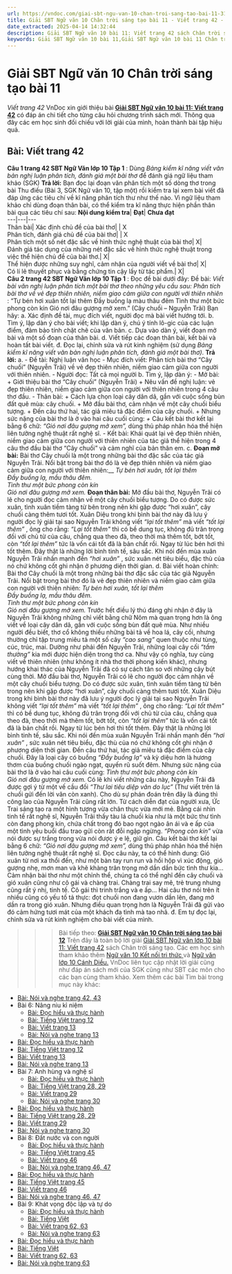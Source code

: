 ```yaml
---
url: https://vndoc.com/giai-sbt-ngu-van-10-chan-troi-sang-tao-bai-11-311509
title: Giải SBT Ngữ văn 10 Chân trời sáng tạo bài 11 - Viết trang 42 - VnDoc.com
date_extracted: 2025-04-14 14:32:44
description: Giải SBT Ngữ văn 10 bài 11: Viết trang 42 sách Chân trời sáng tạo có đáp án chi tiết cho các bạn cùng tham khảo.
keywords: Giải SBT Ngữ văn 10 bài 11,Giải SBT Ngữ văn 10 bài 11 Chân trời sáng tạo,Giải sách bài tập Ngữ văn CTST lớp 10,Ngữ văn lớp 10 Chân trời sáng tạo,giải bài tập ngữ văn lớp 10,bài Viết trang 42,giải SBT ngữ văn 10 CTST trang 42
---
```


# Giải SBT Ngữ văn 10 Chân trời sáng tạo bài 11
 _Viết trang 42_
VnDoc xin giới thiệu bài **[Giải SBT Ngữ văn 10 bài 11: Viết trang 42](<https://vndoc.com/giai-sbt-ngu-van-10-chan-troi-sang-tao-bai-11-311509>)** có đáp án chi tiết cho từng câu hỏi chương trình sách mới. Thông qua đây các em học sinh đối chiếu với lời giải của mình, hoàn thành bài tập hiệu quả.
## **Bài: Viết trang 42**
**Câu 1 trang 42 SBT Ngữ Văn lớp 10 Tập 1** : Dùng _Bảng kiểm kĩ năng viết văn bản nghị luận phân tích, đánh giá một bài thơ_ để đánh giá ngữ liệu tham khảo \(SGK\)
**Trả lời:**
Bạn đọc lại đoạn văn phân tích một số dòng thơ trong bài Thu điếu \(Bài 3, SGK Ngữ văn 10, tập một\) rồi kiểm tra lại xem bài viết đã đáp ứng các tiêu chí về kĩ năng phân tích thư như thế nào. Vì ngữ liệu tham khảo chỉ dùng đoạn thân bài, có thể kiểm tra kĩ năng thực hiện phần thân bài qua các tiêu chí sau:
**Nội dung kiểm tra**| **Đạt**| **Chưa đạt**  
---|---|---  
Thân bài| Xác định chủ đề của bài thơ| | X  
Phân tích, đánh giá chủ đề của bài thơ| | X  
Phân tích một số nét đặc sắc về hình thức nghệ thuật của bài thơ| X|   
Đánh giá tác dụng của những nét đặc sắc về hình thức nghệ thuật trong việc thể hiện chủ đề của bài thơ.| X|   
Thể hiện được những suy nghĩ, cảm nhận của người viết về bài thơ| X|   
Có lí lẽ thuyết phục và bằng chứng tin cậy lấy từ tác phẩm.| X|   
**Câu 2 trang 42 SBT Ngữ Văn lớp 10 Tập 1** : Đọc đề bài dưới đây:
Đề bài: _Viết bài văn nghị luận phân tích một bài thơ theo những yêu cầu sau:_
_Phân tích bài thơ về vẻ đẹp thiên nhiên, niềm giao cảm giữa con người với thiên nhiên_ :
“Tự bén hơi xuân tốt lại thêm
Đầy buồng lạ màu thâu đêm
Tình thư một bức phong còn kín
Gió nơi đâu gượng mở xem.”
\(Cây chuối – Nguyễn Trãi\)
Bạn hãy:
a. Xác định đề tài, mục đích viết, người đọc mà bài viết hướng tới.
b. Tìm ý, lập dàn ý cho bài viết; khi lập dàn ý, chú ý tính lô-gic của các luận điểm, đảm bảo tính chặt chẽ của văn bản.
c. Dựa vào dàn ý, viết đoạn mở bài và một số đoạn của thân bài.
d. Viết tiếp các đoạn thân bài, kết bài và hoàn tất bài viết.
đ. Đọc lại, chỉnh sửa và rút kinh nghiệm \(sử dụng _Bảng kiểm kĩ năng viết văn bản nghị luận phân tích, đánh giá một bài thơ\)_.
**Trả lời:**
a.
\- Đề tài: Nghị luận văn học
\- Mục đích viết: Phân tích bài thơ “Cây chuối” \(Nguyễn Trãi\) về vẻ đẹp thiên nhiên, niềm giao cảm giữa con người với thiên nhiên.
\- Người đọc: Tất cả mọi người
b. Tìm ý, lập dàn ý:
\- Mở bài:
\+ Giới thiệu bài thơ “Cây chuối” \(Nguyễn Trãi\)
\+ Nêu vấn đề nghị luận: vẻ đẹp thiên nhiên, niềm giao cảm giữa con người với thiên nhiên trong 4 câu thơ đầu.
\- Thân bài:
\+ Cách lựa chọn loại cây dân dã, gần với cuộc sống bùn đất quê mùa: cây chuối.
\+ Mở đầu bài thơ, cảm nhận về một cây chuối biểu tượng.
\+ Đến câu thứ hai, tác giả miêu tả đặc điểm của cây chuối.
\+ Nhưng sức nặng của bài thơ là ở vào hai câu cuối cùng:
_+_ Câu kết bài thơ kết lại bằng 6 chữ: _“Gió nơi đâu gượng mở xem”,_ dùng thủ pháp nhân hóa thể hiện liên tưởng nghệ thuật rất nghệ sĩ.
\- Kết bài: Khái quát lại vẻ đẹp thiên nhiên, niềm giao cảm giữa con người với thiên nhiên của tác giả thể hiện trong 4 câu thơ đầu bài thơ “Cây chuối” và cảm nghĩ của bản thân em.
c.
**Đoạn mở bài:** Bài thơ Cây chuối là một trong những bài thơ đặc sắc của tác giả Nguyễn Trãi. Nổi bật trong bài thơ đó là vẻ đẹp thiên nhiên và niềm giao cảm giữa con người với thiên nhiên:__
_Tự bén hơi xuân, tốt lại thêm  
Đầy buồng lạ, mầu thâu đêm.  
Tình thư một bức phong còn kín  
Gió nơi đâu gượng mở xem._
**Đoạn thân bài:** Mở đầu bài thơ, Nguyễn Trãi có lẽ cho người đọc cảm nhận về một cây chuối biểu tượng. Do có được sức xuân, tình xuân tiềm tàng từ bên trong nên khi gặp được “hơi xuân”, cây chuối càng thêm tươi tốt. Xuân Diệu trong khi bình bài thơ này đã lưu ý người đọc lý giải tại sao Nguyễn Trãi không viết _“lại tốt thêm”_ mà viết _“tốt lại thêm”_ , ông cho rằng: _“Lại tốt thêm"_ thì có bề dung tục, không đủ trân trọng đối với chủ từ của câu, chẳng qua theo đà, theo thời mà thêm tốt, bớt tốt, còn _“tốt lại thêm”_ tức là vốn cái tốt đã là bản chất rồi. Ngay từ lúc bén hơi thì tốt thêm. Đây thật là những lời bình tinh tế, sâu sắc. Khi nói đến mùa xuân Nguyễn Trãi nhấn mạnh đến _“hơi xuân”_ , sức xuân nét tiêu biểu, đặc thù của nó chứ không cốt ghi nhận ở phương diện thời gian.
d. Bài viết hoàn chỉnh:
Bài thơ Cây chuối là một trong những bài thơ đặc sắc của tác giả Nguyễn Trãi. Nổi bật trong bài thơ đó là vẻ đẹp thiên nhiên và niềm giao cảm giữa con người với thiên nhiên:
_Tự bén hơi xuân, tốt lại thêm  
Đầy buồng lạ, mầu thâu đêm.  
Tình thư một bức phong còn kín  
Gió nơi đâu gượng mở xem._
Trước hết điều lý thú đáng ghi nhận ở đây là Nguyễn Trãi không những chỉ viết bằng chữ Nôm mà quan trọng hơn là ông viết về loại cây dân dã, gần với cuộc sống bùn đất quê mùa. Như nhiều người đều biết, thơ cổ không thiếu những bài tả về hoa lá, cây cối, nhưng thường chỉ tập trung miêu tả một số cây _“cao sang”_ quen thuộc như tùng, cúc, trúc, mai. Dường như phải đến Nguyễn Trãi, những loại cây cối _“tầm thường”_ kia mới được hiện diện trong thơ ca. Như vậy có nghĩa, tuy cùng viết về thiên nhiên \(như không ít nhà thơ thời phong kiến khác\), nhưng hướng khai thác của Nguyễn Trãi đã có sự cách tân so với những cây bút cùng thời.
Mở đầu bài thơ, Nguyễn Trãi có lẽ cho người đọc cảm nhận về một cây chuối biểu tượng. Do có được sức xuân, tình xuân tiềm tàng từ bên trong nên khi gặp được “hơi xuân”, cây chuối càng thêm tươi tốt. Xuân Diệu trong khi bình bài thơ này đã lưu ý người đọc lý giải tại sao Nguyễn Trãi không viết _“lại tốt thêm”_ mà viết _“tốt lại thêm”_ , ông cho rằng: _“Lại tốt thêm"_ thì có bề dung tục, không đủ trân trọng đối với chủ từ của câu, chẳng qua theo đà, theo thời mà thêm tốt, bớt tốt, còn _“tốt lại thêm”_ tức là vốn cái tốt đã là bản chất rồi. Ngay từ lúc bén hơi thì tốt thêm. Đây thật là những lời bình tinh tế, sâu sắc. Khi nói đến mùa xuân Nguyễn Trãi nhấn mạnh đến _“hơi xuân”_ , sức xuân nét tiêu biểu, đặc thù của nó chứ không cốt ghi nhận ở phương diện thời gian.
Đến câu thứ hai, tác giả miêu tả đặc điểm của cây chuối. Đây là loại cây có buồng _“Đầy buồng lạ”_ và kỳ diệu hơn là hương thơm của buồng chuối ngào ngạt, quyến rũ suốt đêm.
Nhưng sức nặng của bài thơ là ở vào hai câu cuối cùng:
_Tình thư một bức phong còn kín  
Gió nơi đâu gượng mở xem._
Có lẽ khi viết những câu này, Nguyễn Trãi đã được gợi ý từ một vế cầu đối _“Thư lai tiêu diệp văn do lục”_ \(Thư viết trên lá chuối gửi đến lời văn còn xanh\). Cho dù sự phán đoán trên đây là đúng thì công lao của Nguyễn Trãi cũng rất lớn. Từ cách diễn đạt của người xưa, Ức Trai sáng tạo ra một hình tượng vừa chân thực vừa mới mẻ. Bằng cái nhìn tinh tế rất nghệ sĩ, Nguyễn Trãi thấy tàu lá chuối kia như là một bức thư tình còn đang phong kín, chứa chất trong đó bao ngọt ngào ân ái và e ấp của một tình yêu buổi đầu trao gửi còn rất đỗi ngập ngừng. _“Phong còn kín”_ vừa nói được sự trắng trong vừa nói được ý e lệ, giữ gìn.
Câu kết bài thơ kết lại bằng 6 chữ: _“Gió nơi đâu gượng mở xem”,_ dùng thủ pháp nhân hóa thể hiện liên tưởng nghệ thuật rất nghệ sĩ. Đọc câu này, ta có thể hình dung: Gió xuân từ nơi xa thổi đến, như một bàn tay run run và hồi hộp vì xúc động, gió gượng nhẹ, mơn man và khẽ khàng trân trọng mở dần dần bức tình thư kia… Cảm nhận bài thơ như một chỉnh thể, chúng ta có thể nghĩ đến cây chuối và gió xuân cũng như cô gái và chàng trai. Chàng trai say mê, trẻ trung nhưng cũng rất ý nhị, tinh tế. Cô gái thì trinh trắng và e ấp… Hai câu thơ nói trên ít nhiều cũng có yếu tố tả thực: đọt chuối non đang vươn dần lên, đang mở dần ra trong gió xuân. Nhưng điều quan trọng hơn là Nguyễn Trãi đã gửi vào đó cảm hứng tươi mát của một khách đa tình mà tao nhã.
đ. Em tự đọc lại, chỉnh sửa và rút kinh nghiệm cho bài viết của mình.
>>> Bài tiếp theo: [**Giải SBT Ngữ văn 10 Chân trời sáng tạo bài 12**](<https://vndoc.com/giai-sbt-ngu-van-10-chan-troi-sang-tao-bai-12-311511>)
Trên đây là toàn bộ lời giải [Giải SBT Ngữ văn lớp 10 bài 11: Viết trang 42](<https://vndoc.com/giai-sbt-ngu-van-10-chan-troi-sang-tao-bai-11-311509>) sách Chân trời sáng tạo. Các em học sinh tham khảo thêm [Ngữ văn 10 Kết nối tri thức ](<https://vndoc.com/ngu-van-10-ket-noi-tri-thuc-tap1>)và [Ngữ văn lớp 10 Cánh Diều.](<https://vndoc.com/ngu-van-10-canh-dieu-tap1>) VnDoc liên tục cập nhật lời giải cũng như đáp án sách mới của SGK cũng như SBT các môn cho các bạn cùng tham khảo.
Xem thêm các bài Tìm bài trong mục này khác:
  * [Bài: Nói và nghe trang 42, 43](</giai-sbt-ngu-van-10-chan-troi-sang-tao-bai-12-311511>)
  * Bài 6: Nâng niu kỉ niệm
    * [Bài: Đọc hiểu và thực hành](</giai-sbt-ngu-van-10-chan-troi-sang-tao-bai-21-311536>)
    * [Bài: Tiếng Việt trang 12](</giai-sbt-ngu-van-10-chan-troi-sang-tao-bai-22-311539>)
    * [Bài: Viết trang 13](</giai-sbt-ngu-van-10-chan-troi-sang-tao-bai-23-311543>)
    * [Bài: Nói và nghe trang 13](</giai-sbt-ngu-van-10-chan-troi-sang-tao-bai-24-311547>)
  * [Bài: Đọc hiểu và thực hành](</giai-sbt-ngu-van-10-chan-troi-sang-tao-bai-21-311536>)
  * [Bài: Tiếng Việt trang 12](</giai-sbt-ngu-van-10-chan-troi-sang-tao-bai-22-311539>)
  * [Bài: Viết trang 13](</giai-sbt-ngu-van-10-chan-troi-sang-tao-bai-23-311543>)
  * [Bài: Nói và nghe trang 13](</giai-sbt-ngu-van-10-chan-troi-sang-tao-bai-24-311547>)
  * Bài 7: Anh hùng và nghệ sĩ
    * [Bài: Đọc hiểu và thực hành](</giai-sbt-ngu-van-10-chan-troi-sang-tao-bai-25-311601>)
    * [Bài: Tiếng Việt trang 28, 29](</giai-sbt-ngu-van-10-chan-troi-sang-tao-bai-26-311604>)
    * [Bài: Viết trang 29](</giai-sbt-ngu-van-10-chan-troi-sang-tao-bai-27-311607>)
    * [Bài: Nói và nghe trang 30](</giai-sbt-ngu-van-10-chan-troi-sang-tao-bai-28-311610>)
  * [Bài: Đọc hiểu và thực hành](</giai-sbt-ngu-van-10-chan-troi-sang-tao-bai-25-311601>)
  * [Bài: Tiếng Việt trang 28, 29](</giai-sbt-ngu-van-10-chan-troi-sang-tao-bai-26-311604>)
  * [Bài: Viết trang 29](</giai-sbt-ngu-van-10-chan-troi-sang-tao-bai-27-311607>)
  * [Bài: Nói và nghe trang 30](</giai-sbt-ngu-van-10-chan-troi-sang-tao-bai-28-311610>)
  * Bài 8: Đất nước và con người
    * [Bài: Đọc hiểu và thực hành](</giai-sbt-ngu-van-10-chan-troi-sang-tao-bai-29-311615>)
    * [Bài: Tiếng Việt trang 45](</giai-sbt-ngu-van-10-chan-troi-sang-tao-bai-30-311742>)
    * [Bài: Viết trang 46](</giai-sbt-ngu-van-10-chan-troi-sang-tao-bai-31-311743>)
    * [Bài: Nói và nghe trang 46, 47](</giai-sbt-ngu-van-10-chan-troi-sang-tao-bai-32-311744>)
  * [Bài: Đọc hiểu và thực hành](</giai-sbt-ngu-van-10-chan-troi-sang-tao-bai-29-311615>)
  * [Bài: Tiếng Việt trang 45](</giai-sbt-ngu-van-10-chan-troi-sang-tao-bai-30-311742>)
  * [Bài: Viết trang 46](</giai-sbt-ngu-van-10-chan-troi-sang-tao-bai-31-311743>)
  * [Bài: Nói và nghe trang 46, 47](</giai-sbt-ngu-van-10-chan-troi-sang-tao-bai-32-311744>)
  * Bài 9: Khát vọng độc lập và tự do
    * [Bài: Đọc hiểu và thực hành](</giai-sbt-ngu-van-10-chan-troi-sang-tao-bai-33-311745>)
    * [Bài: Tiếng Việt](</giai-sbt-ngu-van-10-chan-troi-sang-tao-bai-34-311746>)
    * [Bài: Viết trang 62, 63](</giai-sbt-ngu-van-10-chan-troi-sang-tao-bai-35-311747>)
    * [Bài: Nói và nghe trang 63](</giai-sbt-ngu-van-10-chan-troi-sang-tao-bai-36-311749>)
  * [Bài: Đọc hiểu và thực hành](</giai-sbt-ngu-van-10-chan-troi-sang-tao-bai-33-311745>)
  * [Bài: Tiếng Việt](</giai-sbt-ngu-van-10-chan-troi-sang-tao-bai-34-311746>)
  * [Bài: Viết trang 62, 63](</giai-sbt-ngu-van-10-chan-troi-sang-tao-bai-35-311747>)
  * [Bài: Nói và nghe trang 63](</giai-sbt-ngu-van-10-chan-troi-sang-tao-bai-36-311749>)

